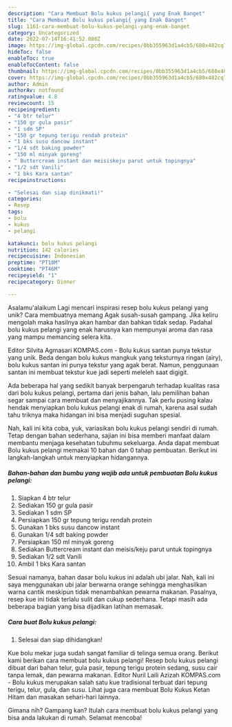 ```yaml
---
description: "Cara Membuat Bolu kukus pelangi{ yang Enak Banget"
title: "Cara Membuat Bolu kukus pelangi{ yang Enak Banget"
slug: 1161-cara-membuat-bolu-kukus-pelangi-yang-enak-banget
category: Uncategorized
date: 2022-07-14T16:41:52.080Z
image: https://img-global.cpcdn.com/recipes/0bb355963d1a4cb5/680x482cq70/bolu-kukus-pelangi-foto-resep-utama.jpg
hideToc: false
enableToc: true
enableTocContent: false
thumbnail: https://img-global.cpcdn.com/recipes/0bb355963d1a4cb5/680x482cq70/bolu-kukus-pelangi-foto-resep-utama.jpg
cover: https://img-global.cpcdn.com/recipes/0bb355963d1a4cb5/680x482cq70/bolu-kukus-pelangi-foto-resep-utama.jpg
author: Admin
authorAv: notfound
ratingvalue: 4.8
reviewcount: 15
recipeingredient:
- "4 btr telur"
- "150 gr gula pasir"
- "1 sdm SP"
- "150 gr tepung terigu rendah protein"
- "1 bks susu dancow instant"
- "1/4 sdt baking powder"
- "150 ml minyak goreng"
- " Buttercream instant dan meisiskeju parut untuk topingnya"
- "1/2 sdt Vanili"
- "1 bks Kara santan"
recipeinstructions:

- "Selesai dan siap dinikmati!"
categories:
- Resep
tags:
- bolu
- kukus
- pelangi

katakunci: bolu kukus pelangi 
nutrition: 142 calories
recipecuisine: Indonesian
preptime: "PT18M"
cooktime: "PT46M"
recipeyield: "1"
recipecategory: Dinner

---
```



Asalamu'alaikum Lagi mencari inspirasi resep bolu kukus pelangi yang unik? Cara membuatnya memang Agak susah-susah gampang. Jika keliru mengolah maka hasilnya akan hambar dan bahkan tidak sedap. Padahal bolu kukus pelangi yang enak harusnya kan mempunyai aroma dan rasa yang mampu memancing selera kita.


Editor Silvita Agmasari KOMPAS.com - Bolu kukus santan punya tekstur yang unik. Beda dengan bolu kukus mangkuk yang teksturnya ringan (airy), bolu kukus santan ini punya tekstur yang agak berat. Namun, penggunaan santan ini membuat tekstur kue jadi seperti meleleh saat digigit.

Ada beberapa hal yang sedikit banyak berpengaruh terhadap kualitas rasa dari bolu kukus pelangi, pertama dari jenis bahan, lalu pemilihan bahan segar sampai cara membuat dan menyajikannya. Tak perlu pusing kalau hendak menyiapkan bolu kukus pelangi enak di rumah, karena asal sudah tahu triknya maka hidangan ini bisa menjadi suguhan spesial.


Nah, kali ini kita coba, yuk, variasikan bolu kukus pelangi sendiri di rumah. Tetap dengan bahan sederhana, sajian ini bisa memberi manfaat dalam membantu menjaga kesehatan tubuhmu sekeluarga. Anda dapat membuat Bolu kukus pelangi memakai 10 bahan dan 0 tahap pembuatan. Berikut ini langkah-langkah untuk menyiapkan hidangannya.

<!--inarticleads1-->

##### Bahan-bahan dan bumbu yang wajib ada untuk pembuatan Bolu kukus pelangi:

1. Siapkan 4 btr telur
1. Sediakan 150 gr gula pasir
1. Sediakan 1 sdm SP
1. Persiapkan 150 gr tepung terigu rendah protein
1. Gunakan 1 bks susu dancow instant
1. Gunakan 1/4 sdt baking powder
1. Persiapkan 150 ml minyak goreng
1. Sediakan  Buttercream instant dan meisis/keju parut untuk topingnya
1. Sediakan 1/2 sdt Vanili
1. Ambil 1 bks Kara santan


Sesuai namanya, bahan dasar bolu kukus ini adalah ubi jalar. Nah, kali ini saya menggunakan ubi jalar berwarna orange sehingga menghasilkan warna cantik meskipun tidak menambahkan pewarna makanan. Pasalnya, resep kue ini tidak terlalu sulit dan cukup sederhana. Tetapi masih ada beberapa bagian yang bisa dijadikan latihan memasak. 

<!--inarticleads2-->

##### Cara buat Bolu kukus pelangi:


1. Selesai dan siap dihidangkan!

Kue bolu mekar juga sudah sangat familiar di telinga semua orang. Berikut kami berikan cara membuat bolu kukus pelangi! Resep bolu kukus pelangi dibuat dari bahan telur, gula pasir, tepung terigu protein sedang, susu cair tanpa lemak, dan pewarna makanan. Editor Nuril Laili Azizah KOMPAS.com - Bolu kukus merupakan salah satu kue tradisional terbuat dari tepung terigu, telur, gula, dan susu. Lihat juga cara membuat Bolu Kukus Ketan Hitam dan masakan sehari-hari lainnya. 

Gimana nih? Gampang kan? Itulah cara membuat bolu kukus pelangi yang bisa anda lakukan di rumah. Selamat mencoba!
